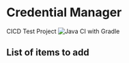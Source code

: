 # Credential Manager
CICD Test Project
![Java CI with Gradle](https://github.com/rupertwaldron/springcert/workflows/Java%20CI%20with%20Gradle/badge.svg)

## List of items to add

